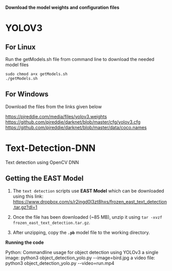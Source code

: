 ****Download the model weights and configuration files****
# YOLOV3
##  For Linux
Run the getModels.sh file from command line to download the needed model files

	sudo chmod a+x getModels.sh
	./getModels.sh


##  For Windows
Download the files from the links given below

https://pjreddie.com/media/files/yolov3.weights
https://github.com/pjreddie/darknet/blob/master/cfg/yolov3.cfg
https://github.com/pjreddie/darknet/blob/master/data/coco.names

# Text-Detection-DNN
Text detection using OpenCV DNN

## Getting the EAST Model

1. The `text detection` scripts use **EAST Model** which can be downloaded using this link: https://www.dropbox.com/s/r2ingd0l3zt8hxs/frozen_east_text_detection.tar.gz?dl=1

2. Once the file has been downloaded (~85 MB), unzip it using `tar -xvzf frozen_east_text_detection.tar.gz`.

3. After unzipping, copy the **`.pb`** model file to the working directory.

******Running the code******

Python:
Commandline usage for object detection using YOLOv3
a single image:
	python3 object_detection_yolo.py --image=bird.jpg
a video file:
	python3 object_detection_yolo.py --video=run.mp4
